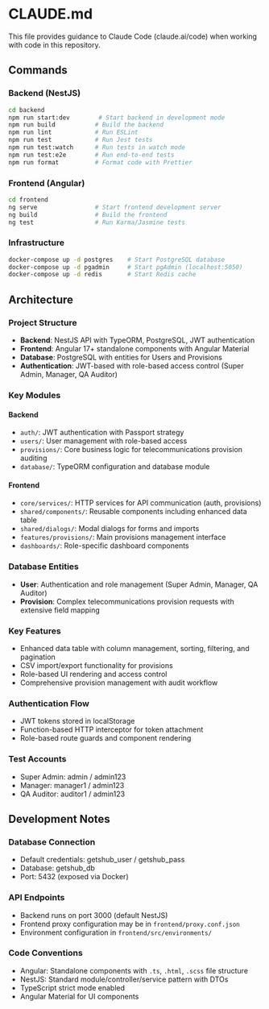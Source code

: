 # CLAUDE.md

This file provides guidance to Claude Code (claude.ai/code) when working with code in this repository.

## Commands

### Backend (NestJS)
```bash
cd backend
npm run start:dev        # Start backend in development mode
npm run build           # Build the backend
npm run lint            # Run ESLint
npm run test            # Run Jest tests
npm run test:watch      # Run tests in watch mode
npm run test:e2e        # Run end-to-end tests
npm run format          # Format code with Prettier
```

### Frontend (Angular)
```bash
cd frontend
ng serve                # Start frontend development server
ng build                # Build the frontend
ng test                 # Run Karma/Jasmine tests
```

### Infrastructure
```bash
docker-compose up -d postgres    # Start PostgreSQL database
docker-compose up -d pgadmin     # Start pgAdmin (localhost:5050)
docker-compose up -d redis       # Start Redis cache
```

## Architecture

### Project Structure
- **Backend**: NestJS API with TypeORM, PostgreSQL, JWT authentication
- **Frontend**: Angular 17+ standalone components with Angular Material
- **Database**: PostgreSQL with entities for Users and Provisions
- **Authentication**: JWT-based with role-based access control (Super Admin, Manager, QA Auditor)

### Key Modules

#### Backend
- `auth/`: JWT authentication with Passport strategy
- `users/`: User management with role-based access
- `provisions/`: Core business logic for telecommunications provision auditing
- `database/`: TypeORM configuration and database module

#### Frontend
- `core/services/`: HTTP services for API communication (auth, provisions)
- `shared/components/`: Reusable components including enhanced data table
- `shared/dialogs/`: Modal dialogs for forms and imports
- `features/provisions/`: Main provisions management interface
- `dashboards/`: Role-specific dashboard components

### Database Entities
- **User**: Authentication and role management (Super Admin, Manager, QA Auditor)
- **Provision**: Complex telecommunications provision requests with extensive field mapping

### Key Features
- Enhanced data table with column management, sorting, filtering, and pagination
- CSV import/export functionality for provisions
- Role-based UI rendering and access control
- Comprehensive provision management with audit workflow

### Authentication Flow
- JWT tokens stored in localStorage
- Function-based HTTP interceptor for token attachment
- Role-based route guards and component rendering

### Test Accounts
- Super Admin: admin / admin123
- Manager: manager1 / admin123  
- QA Auditor: auditor1 / admin123

## Development Notes

### Database Connection
- Default credentials: getshub_user / getshub_pass
- Database: getshub_db
- Port: 5432 (exposed via Docker)

### API Endpoints
- Backend runs on port 3000 (default NestJS)
- Frontend proxy configuration may be in `frontend/proxy.conf.json`
- Environment configuration in `frontend/src/environments/`

### Code Conventions
- Angular: Standalone components with `.ts`, `.html`, `.scss` file structure
- NestJS: Standard module/controller/service pattern with DTOs
- TypeScript strict mode enabled
- Angular Material for UI components